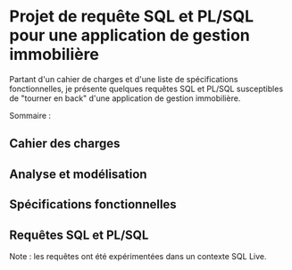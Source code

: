 # Projet de requête SQL et PL/SQL pour une application de gestion immobilière

Partant d'un cahier de charges et d'une liste de spécifications fonctionnelles, je présente quelques requêtes SQL et PL/SQL susceptibles de "tourner en back" d'une application de gestion immobilière.

Sommaire :

## Cahier des charges
## Analyse et modélisation
## Spécifications fonctionnelles
## Requêtes SQL et PL/SQL

Note : les requêtes ont été expérimentées dans un contexte SQL Live.
